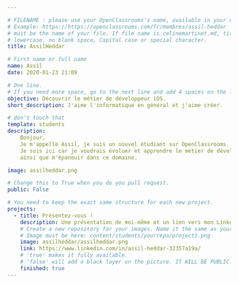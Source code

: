 ```yaml
---

# FILENAME : please use your OpenClassrooms's name, available in your url.
# Example: https://https://openclassrooms.com/fr/membres/assil-heddar
# must be the name of your file. If file name is celinemartinet.md, title is celinemartinet.
# lowercase, no blank space, Capital case or special character.
title: AssilHeddar

# First name or full name
name: Assil
date: 2020-01-23 21:09

# One line.
# If you need more space, go to the next line and add 4 spaces on the left, as in 'description'.
objective: Découvrir le métier de développeur iOS.
short_description: J'aime l'informatique en général et j'aime créer.

# don't touch that
template: students
description:
    Bonjour,
    Je m'appelle Assil, je suis un nouvel étudiant sur OpenClassrooms.
    Je suis ici car je voudrais évoluer et apprendre le métier de développeur
    ainsi que m'épanouir dans ce domaine.

image: assilheddar.png

# Change this to True when you do you pull request.
public: False

# You need to keep the exact same structure for each new project.
projects:
  - title: Présentez-vous !
    description: Une présentation de moi-même et un lien vers mon LinkedIn.
    # Create a new repository for your images. Name it the same as your nickname and profile picture.
    # Image must be here: content/students/yourrepo/project1.png
    image: assilheddar/assilheddar.png
    link: https://www.linkedin.com/in/assil-heddar-32357a19a/
    # 'true' makes it fully available.
    # 'false' will add a black layer on the picture. IT WILL BE PUBLIC!
    finished: true
---
```

